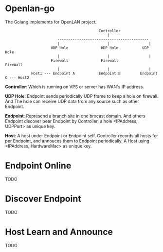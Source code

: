 # Openlan-go

The Golang implements for OpenLAN project.
    
                                               Controller
                                                   |
                            ------------------------------------------
                            |                      |                  |
                         UDP Hole               UDP Hole           UDP Hole
                            |                      |                  |
                         Firewall               Firewall           FireWall
                            |                      |                  |
                Host1 --- Endpoint A           Endpoint B         Endpoint C --- Host2

<b>Controller</b>: Which is running on VPS or server has WAN's IP address.

<b>UDP Hole</b>: Endpoint sends periodically UDP frame to keep a hole on firewall. And The hole can receive UDP data from any source such as other Endpoint.

<b>Endpoint</b>: Represend a branch site in one brocast domain. And others Endpoint discover peer Endpoint by Controller, a hole <IPAddress, UDPPort> as unique key.

<b>Host</b>: A host under Endpoint or Endpoint self. Controller records all hosts for per Endpoint, and annouces them to Endpoint periodically. A Host using <IPAddress, HardwareMac> as unique key.

# Endpoint Online

TODO

# Discover Endpoint

TODO

# Host Learn and Announce

TODO
